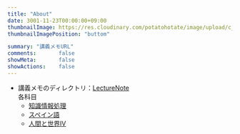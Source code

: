 ```yaml
---
title: "About"
date: 3001-11-23T00:00:00+09:00
thumbnailImage: https://res.cloudinary.com/potatohotate/image/upload/c_fill,g_auto,h_300,w_970/v1624454976/blogbase/IMG_20210317_151747_pxxddm.jpg
thumbnailImagePosition: "buttom"

summary: "講義メモURL"
comments:       false
showMeta:       false
showActions:    false
---
```



- 講義メモのディレクトリ：[LectureNote](/categories/lecturenote)  
  各科目
  - [知識情報処理](/categories/知識情報処理)
  - [スペイン語](/categories/Español)
  - [人間と世界IV](/categories/人間と世界iv)
  
